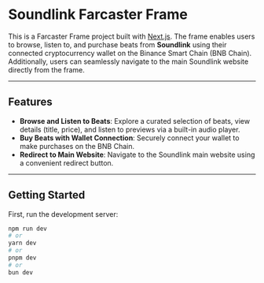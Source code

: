 # Soundlink Farcaster Frame

This is a Farcaster Frame project built with [Next.js](https://nextjs.org). The frame enables users to browse, listen to, and purchase beats from **Soundlink** using their connected cryptocurrency wallet on the Binance Smart Chain (BNB Chain). Additionally, users can seamlessly navigate to the main Soundlink website directly from the frame.

---

## Features

- **Browse and Listen to Beats**: Explore a curated selection of beats, view details (title, price), and listen to previews via a built-in audio player.
- **Buy Beats with Wallet Connection**: Securely connect your wallet to make purchases on the BNB Chain.
- **Redirect to Main Website**: Navigate to the Soundlink main website using a convenient redirect button.

---

## Getting Started

First, run the development server:

```bash
npm run dev
# or
yarn dev
# or
pnpm dev
# or
bun dev
